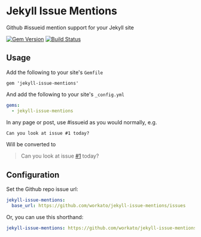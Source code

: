 # Jekyll Issue Mentions

Github #issueid mention support for your Jekyll site

[![Gem Version](https://badge.fury.io/rb/jekyll-issue-mentions.png)](http://badge.fury.io/rb/jekyll-issue-mentions)
[![Build Status](https://travis-ci.org/workato/jekyll-issue-mentions.svg?branch=master)](https://travis-ci.org/workato/jekyll-issue-mentions)

## Usage

Add the following to your site's `Gemfile`

```
gem 'jekyll-issue-mentions'
```

And add the following to your site's `_config.yml`

```yml
gems:
  - jekyll-issue-mentions
```

In any page or post, use #issueid as you would normally, e.g.

```markdown
Can you look at issue #1 today?
```

Will be converted to 

> Can you look at issue [#1](https://github.com/workato/jekyll-issue-mentions/issues/1) today?

## Configuration

Set the Github repo issue url:

```yaml
jekyll-issue-mentions:
  base_url: https://github.com/workato/jekyll-issue-mentions/issues
```

Or, you can use this shorthand:

```yaml
jekyll-issue-mentions: https://github.com/workato/jekyll-issue-mentions/issues
```
